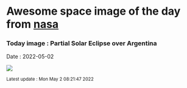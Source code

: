 
# Awesome space image of the day from [nasa](https://api.nasa.gov/)

### Today image : Partial Solar Eclipse over Argentina

Date : 2022-05-02


![](https://apod.nasa.gov/apod/image/2205/PartialEclipse_Andrada_960.jpg)

<small>Latest update : Mon May  2 08:21:47 2022</small>


